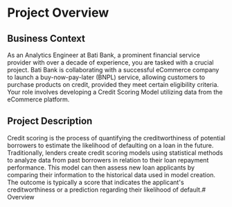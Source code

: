 # Project Overview

## Business Context

As an Analytics Engineer at Bati Bank, a prominent financial service provider with over a decade of experience, you are tasked with a crucial project. Bati Bank is collaborating with a successful eCommerce company to launch a buy-now-pay-later (BNPL) service, allowing customers to purchase products on credit, provided they meet certain eligibility criteria. Your role involves developing a Credit Scoring Model utilizing data from the eCommerce platform.

## Project Description

Credit scoring is the process of quantifying the creditworthiness of potential borrowers to estimate the likelihood of defaulting on a loan in the future. Traditionally, lenders create credit scoring models using statistical methods to analyze data from past borrowers in relation to their loan repayment performance. This model can then assess new loan applicants by comparing their information to the historical data used in model creation. The outcome is typically a score that indicates the applicant's creditworthiness or a prediction regarding their likelihood of default.# Overview

